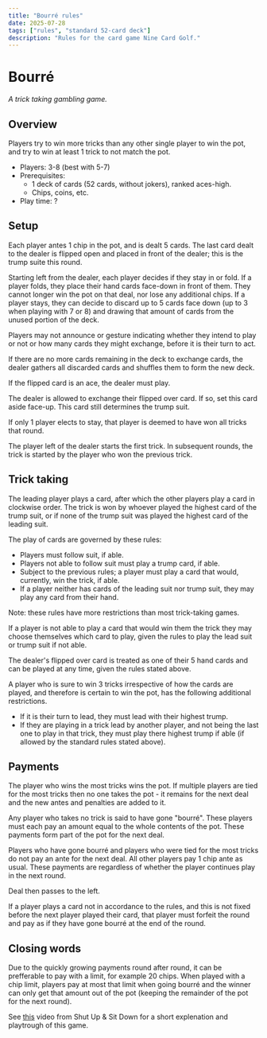 ```yaml
---
title: "Bourré rules"
date: 2025-07-28
tags: ["rules", "standard 52-card deck"]
description: "Rules for the card game Nine Card Golf."
---
```

# Bourré

_A trick taking gambling game._

## Overview

Players try to win more tricks than any other single player to win the pot, and try to win at least 1 trick to not match the pot.

- Players: 3-8 (best with 5-7)
- Prerequisites:
  - 1 deck of cards (52 cards, without jokers), ranked aces-high.
  - Chips, coins, etc.
- Play time: ?

## Setup

Each player antes 1 chip in the pot, and is dealt 5 cards.
The last card dealt to the dealer is flipped open and placed in front of the dealer; this is the trump suite this round.

Starting left from the dealer, each player decides if they stay in or fold.
If a player folds, they place their hand cards face-down in front of them.
They cannot longer win the pot on that deal, nor lose any additional chips.
If a player stays, they can decide to discard up to 5 cards face down (up to 3 when playing with 7 or 8) and drawing that amount of cards from the unused portion of the deck.

Players may not announce or gesture indicating whether they intend to play or not or how many cards they might exchange, before it is their turn to act.

If there are no more cards remaining in the deck to exchange cards, the dealer gathers all discarded cards and shuffles them to form the new deck.

If the flipped card is an ace, the dealer must play.

The dealer is allowed to exchange their flipped over card. If so, set this card aside face-up. This card still determines the trump suit.

If only 1 player elects to stay, that player is deemed to have won all tricks that round.

The player left of the dealer starts the first trick.
In subsequent rounds, the trick is started by the player who won the previous trick.

## Trick taking

The leading player plays a card, after which the other players play a card in clockwise order.
The trick is won by whoever played the highest card of the trump suit, or if none of the trump suit was played the highest card of the leading suit.

The play of cards are governed by these rules:

- Players must follow suit, if able.
- Players not able to follow suit must play a trump card, if able.
- Subject to the previous rules; a player must play a card that would, currently, win the trick, if able.
- If a player neither has cards of the leading suit nor trump suit, they may play any card from their hand.

Note: these rules have more restrictions than most trick-taking games.

If a player is not able to play a card that would win them the trick they may choose themselves which card to play, given the rules to play the lead suit or trump suit if not able.

The dealer's flipped over card is treated as one of their 5 hand cards and can be played at any time, given the rules stated above.

A player who is sure to win 3 tricks irrespective of how the cards are played, and therefore is certain to win the pot, has the following additional restrictions.

- If it is their turn to lead, they must lead with their highest trump.
- If they are playing in a trick lead by another player, and not being the last one to play in that trick, they must play there highest trump if able (if allowed by the standard rules stated above).

## Payments

The player who wins the most tricks wins the pot.
If multiple players are tied for the most tricks then no one takes the pot - it remains for the next deal and the new antes and penalties are added to it.

Any player who takes no trick is said to have gone "bourré". These players must each pay an amount equal to the whole contents of the pot.
These payments form part of the pot for the next deal.

Players who have gone bourré and players who were tied for the most tricks do not pay an ante for the next deal.
All other players pay 1 chip ante as usual.
These payments are regardless of whether the player continues play in the next round.

Deal then passes to the left.

If a player plays a card not in accordance to the rules, and this is not fixed before the next player played their card, that player must forfeit the round and pay as if they have gone bourré at the end of the round.

## Closing words

Due to the quickly growing payments round after round, it can be prefferable to pay with a limit, for example 20 chips.
When played with a chip limit, players pay at most that limit when going bourré and the winner can only get that amount out of the pot (keeping the remainder of the pot for the next round).

See [this](https://youtu.be/jQxpKAtvdT0) video from Shut Up & Sit Down for a short explenation and playtrough of this game.
